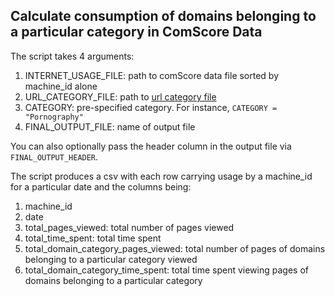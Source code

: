 Calculate consumption of domains belonging to a particular category in ComScore Data
-------------------------------------------------------------------------------------

The script takes 4 arguments:

1. INTERNET_USAGE_FILE: path to comScore data file sorted by machine_id alone
2. URL_CATEGORY_FILE: path to [url category file](url_category.csv)
3. CATEGORY: pre-specified category. For instance, `CATEGORY = "Pornography"`
4. FINAL_OUTPUT_FILE: name of output file

You can also optionally pass the header column in the output file via `FINAL_OUTPUT_HEADER`.

The script produces a csv with each row carrying usage by a machine_id for a particular date and the columns being:

1. machine_id 
2. date
3. total_pages_viewed: total number of pages viewed
4. total_time_spent: total time spent
5. total_domain_category_pages_viewed: total number of pages of domains belonging to a particular category viewed
6. total_domain_category_time_spent: total time spent viewing pages of domains belonging to a particular category